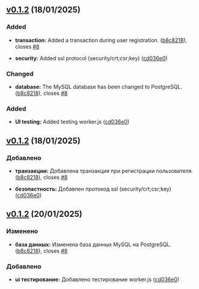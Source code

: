 ## [v0.1.2](https://github.com/Artymiik/flicksfi/commit/b8c821843b638d81c8fb7dae042280dbf7372a3a) (18/01/2025)

### Added

- **transaction:** Added a transaction during user registration. ([b8c8218](https://github.com/Artymiik/flicksfi/commit/b8c821843b638d81c8fb7dae042280dbf7372a3a)), closes [#8](https://github.com/Artymiik/flicksfi/issues/8)

- **security:** Added ssl protocol (security/crt;csr;key) ([cd036e0](https://github.com/Artymiik/flicksfi/commit/cd036e09dfdc0e17c90c660bed3cc8ae80856fec))

### Changed

- **database:** The MySQL database has been changed to PostgreSQL. ([b8c8218](https://github.com/Artymiik/flicksfi/commit/b8c821843b638d81c8fb7dae042280dbf7372a3a)), closes [#8](https://github.com/Artymiik/flicksfi/issues/8)

### Added

- **UI testing:** Added testing worker.js ([cd036e0](https://github.com/Artymiik/flicksfi/commit/cd036e09dfdc0e17c90c660bed3cc8ae80856fec))

## [v0.1.2](https://github.com/Artymiik/flicksfi/commit/b8c821843b638d81c8fb7dae042280dbf7372a3a) (18/01/2025)

### Добавлено

- **транзакции:** Добавлена транзакция при регистрации пользователя. ([b8c8218](https://github.com/Artymiik/flicksfi/commit/b8c821843b638d81c8fb7dae042280dbf7372a3a)), closes [#8](https://github.com/Artymiik/flicksfi/issues/8)

- **безопастность:** Добавлен протокод ssl (security/crt;csr;key) ([cd036e0](https://github.com/Artymiik/flicksfi/commit/cd036e09dfdc0e17c90c660bed3cc8ae80856fec))

## [v0.1.2](https://github.com/Artymiik/flicksfi/commit/b8c821843b638d81c8fb7dae042280dbf7372a3a) (20/01/2025)

### Изменено

- **база данных:** Изменена база данных MySQL на PostgreSQL. ([b8c8218](https://github.com/Artymiik/flicksfi/commit/b8c821843b638d81c8fb7dae042280dbf7372a3a)), closes [#8](https://github.com/Artymiik/flicksfi/issues/8)

### Добавлено

- **ui тестирование:** Добавлено тестирование worker.js ([cd036e0](https://github.com/Artymiik/flicksfi/commit/cd036e09dfdc0e17c90c660bed3cc8ae80856fec))
